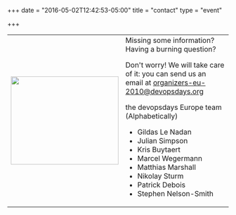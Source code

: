 +++
date = "2016-05-02T12:42:53-05:00"
title = "contact"
type = "event"


+++
<div>
<table>
<tbody>
<tr>
<td><img class="alignnone size-full wp-image-475" title="canned telephone" src="/img/image039klein.jpg" alt="" width="245" height="200" /></td>
<td>Missing some information? Having a burning question?

Don't worry! We will take care of it: you can send us an email at <a href="mailto:organizers-eu-2010@devopsdays.org">organizers-eu-2010@devopsdays.org</a>

the  devopsdays Europe team (Alphabetically)
<ul>
	<li>Gildas Le Nadan</li>
	<li>Julian Simpson</li>
	<li>Kris Buytaert</li>
	<li>Marcel Wegermann</li>
	<li>Matthias Marshall</li>
	<li>Nikolay Sturm</li>
	<li>Patrick Debois</li>
	<li>Stephen Nelson-Smith</li>
</ul>
</td>
</tr>
</tbody>
</table>
</div>
